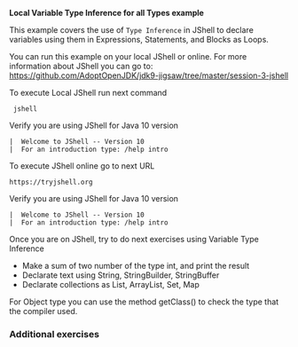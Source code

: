 **Local Variable Type Inference for all Types example**

This example covers the use of `Type Inference` in JShell to declare variables using them in Expressions, Statements, and Blocks as Loops.

You can run this example on your local JShell or online. For more information about JShell you can go to:  https://github.com/AdoptOpenJDK/jdk9-jigsaw/tree/master/session-3-jshell

To execute Local JShell run next command

     jshell
     
Verify you are using JShell for Java 10 version

    |  Welcome to JShell -- Version 10
    |  For an introduction type: /help intro


To execute JShell online go to next URL

    https://tryjshell.org
    
Verify you are using JShell for Java 10 version

    |  Welcome to JShell -- Version 10
    |  For an introduction type: /help intro
    
    
Once you are on JShell, try to do next exercises using Variable Type Inference

- Make a sum of two number of the type int, and print the result
- Declarate text using String, StringBuilder, StringBuffer
- Declarate collections as List, ArrayList, Set, Map

For Object type you can use the method getClass() to check the type that the compiler used.


### Additional exercises



